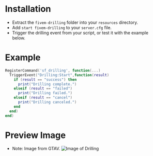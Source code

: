 # Installation
- Extract the `fivem-drilling` folder into your `resources` directory.
- Add `start fivem-drilling` to your `server.cfg` file.
- Trigger the drilling event from your script, or test it with the example below.

# Example
```lua
RegisterCommand('sf_drilling', function(...)
  TriggerEvent("Drilling:Start",function(result)
    if (result == "success") then
      print("Drilling complete.")
    elseif (result == "failed")
      print("Drilling failed.")
    elseif (result == "cancel")
      print("Drilling canceled.")
    end
  end)
end)
```

# Preview Image
- Note: Image from GTAV.
![Image of Drilling](https://www.gadgetreview.com/wp-content/uploads/2016/07/the_fleeca_job_3.jpg)
